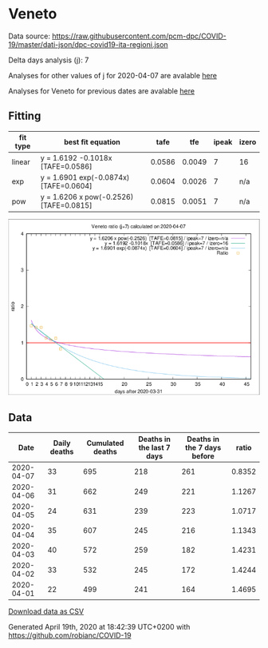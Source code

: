 # Veneto

Data source: https://raw.githubusercontent.com/pcm-dpc/COVID-19/master/dati-json/dpc-covid19-ita-regioni.json

Delta days analysis (j): 7

Analyses for other values of j for 2020-04-07 are avalable [here](../2020-04-07/README.md)

Analyses for Veneto for previous dates are avalable [here](../README.md)

## Fitting 
|fit type|best fit equation|tafe|tfe|ipeak|izero|
|-------|-----|--------|------|---|---|
|linear|y = 1.6192 -0.1018x  [TAFE=0.0586]|0.0586|0.0049|7|16|
|exp|y = 1.6901 exp(-0.0874x)  [TAFE=0.0604]|0.0604|0.0026|7|n/a|
|pow|y = 1.6206 x pow(-0.2526)  [TAFE=0.0815]|0.0815|0.0051|7|n/a|

![Plot](COVID-19_veneto_j7_2020-04-07.png)

## Data
|Date|Daily deaths|Cumulated deaths|Deaths in the last 7 days|Deaths in the 7 days before|ratio|
|----|----------|-----------|-------|--------------------|-----|
|2020-04-07|33|695|218|261|0.8352|
|2020-04-06|31|662|249|221|1.1267|
|2020-04-05|24|631|239|223|1.0717|
|2020-04-04|35|607|245|216|1.1343|
|2020-04-03|40|572|259|182|1.4231|
|2020-04-02|33|532|245|172|1.4244|
|2020-04-01|22|499|241|164|1.4695|

[Download data as CSV](COVID-19_veneto_j7_2020-04-07.csv)

Generated April 19th, 2020 at 18:42:39 UTC+0200 with https://github.com/robianc/COVID-19
